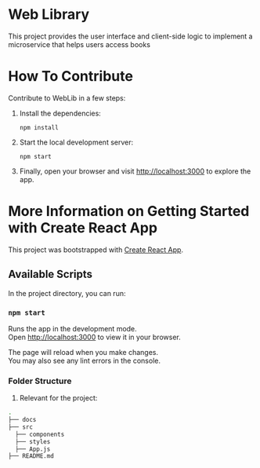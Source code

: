 # Web Library

This project provides the user interface and client-side logic to implement a microservice that helps users access books

# How To Contribute

Contribute to WebLib in a few steps:

1.  Install the dependencies:

        npm install

2.  Start the local development server:

        npm start

3.  Finally, open your browser and visit [http://localhost:3000](http://localhost:3000) to explore the app.

# More Information on Getting Started with Create React App

This project was bootstrapped with [Create React App](https://github.com/facebook/create-react-app).

## Available Scripts

In the project directory, you can run:

### `npm start`

Runs the app in the development mode.\
Open [http://localhost:3000](http://localhost:3000) to view it in your browser.

The page will reload when you make changes.\
You may also see any lint errors in the console.

### Folder Structure

1. Relevant for the project:

```bash
.
├── docs
├── src
  ├── components
  ├── styles
  ├── App.js
├── README.md

```
